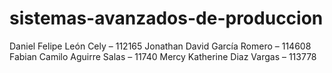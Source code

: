 # sistemas-avanzados-de-produccion
Daniel Felipe León Cely – 112165 Jonathan David García Romero – 114608 Fabian Camilo Aguirre Salas – 11740 Mercy Katherine Diaz Vargas – 113778
